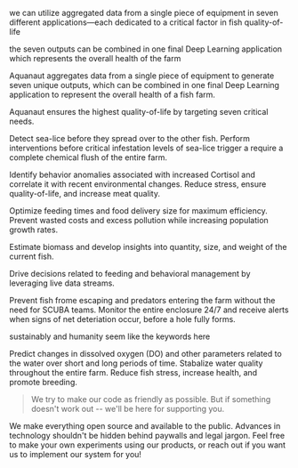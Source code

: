 we can utilize aggregated data from a single piece of equipment in seven different applications—each dedicated to a critical factor in fish quality-of-life

the seven outputs can be combined in one final Deep Learning application which represents the overall health of the farm

Aquanaut aggregates data from a single piece of equipment to generate seven unique outputs, which can be combined in one final Deep Learning application to represent the overall health of a fish farm.


Aquanaut ensures the highest quality-of-life by targeting seven critical needs.


Detect sea-lice before they spread over to the other fish. Perform interventions before critical infestation levels of sea-lice trigger a require a complete chemical flush of the entire farm.

Identify behavior anomalies associated with increased Cortisol and correlate it with recent environmental changes. Reduce stress, ensure quality-of-life, and increase meat quality.

Optimize feeding times and food delivery size for maximum efficiency. Prevent wasted costs and excess pollution while increasing population growth rates.

Estimate biomass and develop insights into quantity, size, and  weight of the current fish. 

Drive decisions related to feeding and behavioral management by leveraging live data streams.

Prevent fish frome escaping and predators entering the farm without the need for SCUBA teams. Monitor the entire enclosure 24/7 and receive alerts when signs of net deteriation occur, before a hole fully forms.


sustainably and humanity seem like the keywords here

Predict changes in dissolved oxygen (DO) and other parameters related to the water over short and long periods of time. Stabalize water quality throughout the entire farm. Reduce fish stress, increase health, and promote breeding.

>We try to make our code as friendly as possible. But if something
                doesn&#x27;t work out -- we&#x27;ll be here for supporting you.

We make everything open source and available to the public. Advances in technology shouldn't be hidden behind paywalls and legal jargon. Feel free to make your own experiments using our products, or reach out if you want us to implement our system for you!